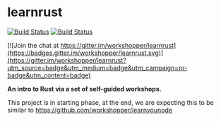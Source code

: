 # learnrust

[![Build Status](https://travis-ci.org/douglasduteil/learnrust.svg?branch=master)](https://travis-ci.org/douglasduteil/learnrust)
[![Build Status](https://ci.appveyor.com/api/projects/status/github/douglasduteil/learnrust?branch=master&svg=true)](https://ci.appveyor.com/project/douglasduteil/learnrust)

[![Join the chat at https://gitter.im/workshopper/learnrust](https://badges.gitter.im/workshopper/learnrust.svg)](https://gitter.im/workshopper/learnrust?utm_source=badge&utm_medium=badge&utm_campaign=pr-badge&utm_content=badge)

**An intro to Rust via a set of self-guided workshops.**

This project is in starting phase, at the end, we are expecting this to be similar to https://github.com/workshopper/learnyounode
